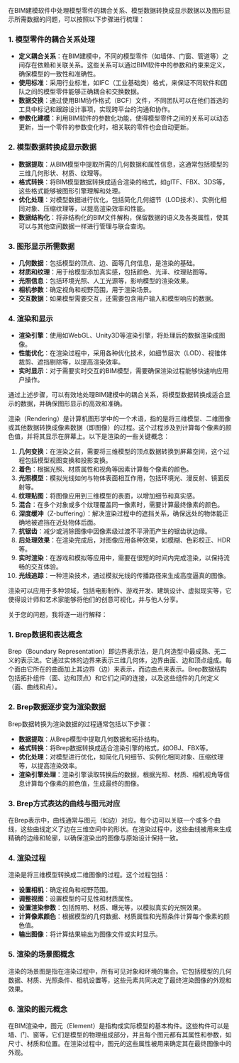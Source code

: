 在BIM建模软件中处理模型零件的耦合关系、模型数据转换成显示数据以及图形显示所需数据的问题，可以按照以下步骤进行梳理：

### 1. 模型零件的耦合关系处理

- **定义耦合关系**：在BIM建模中，不同的模型零件（如墙体、门窗、管道等）之间存在依赖和关联关系。这些关系可以通过BIM软件中的参数和约束来定义，确保模型的一致性和准确性。
- **使用标准**：采用行业标准，如IFC（工业基础类）格式，来保证不同软件和团队之间的模型零件能够正确耦合和交换数据。
- **数据交换**：通过使用BIM协作格式（BCF）文件，不同团队可以在他们首选的工具中标记和跟踪设计事项，实现跨平台的沟通和协作。
- **参数化建模**：利用BIM软件的参数化功能，使得模型零件之间的关系可以动态更新，当一个零件的参数变化时，相关联的零件也会自动更新。

### 2. 模型数据转换成显示数据

- **数据提取**：从BIM模型中提取所需的几何数据和属性信息，这通常包括模型的三维几何形状、材质、纹理等。
- **格式转换**：将BIM模型数据转换成适合渲染的格式，如glTF、FBX、3DS等，这些格式能够被图形引擎理解和处理。
- **优化处理**：对模型数据进行优化，包括简化几何细节（LOD技术）、实例化相同对象、压缩纹理等，以提高渲染效率和性能。
- **数据结构化**：将非结构化的BIM文件解构，保留数据的语义及各类属性，使其可以与其他空间数据一样进行管理与联合查询。

### 3. 图形显示所需数据

- **几何数据**：包括模型的顶点、边、面等几何信息，是渲染的基础。
- **材质和纹理**：用于给模型添加真实感，包括颜色、光泽、纹理贴图等。
- **光照信息**：包括环境光照、人工光源等，影响模型的渲染效果。
- **相机参数**：确定视角和视野范围，用于渲染场景。
- **交互数据**：如果模型需要交互，还需要包含用户输入和模型响应的数据。

### 4. 渲染和显示

- **渲染引擎**：使用如WebGL、Unity3D等渲染引擎，将处理后的数据渲染成图像。
- **性能优化**：在渲染过程中，采用各种优化技术，如细节层次（LOD）、视锥体裁剪、遮挡剔除等，以提高渲染效率。
- **实时显示**：对于需要实时交互的BIM模型，需要确保渲染过程能够快速响应用户操作。

通过上述步骤，可以有效地处理BIM建模中的耦合关系，将模型数据转换成适合显示的数据，并确保图形显示的高效和准确。


渲染（Rendering）是计算机图形学中的一个术语，指的是将三维模型、二维图像或其他数据转换成像素数据（即图像）的过程。这个过程涉及到计算每个像素的颜色值，并将其显示在屏幕上。以下是渲染的一些关键概念：

1. **几何变换**：在渲染之前，需要将三维模型的顶点数据转换到屏幕空间，这个过程包括模型视图变换和投影变换。
2. **着色**：根据光照、材质属性和视角等因素计算每个像素的颜色。
3. **光照模型**：模拟光线如何与物体表面相互作用，包括环境光、漫反射、镜面反射等。
4. **纹理贴图**：将图像应用到三维模型的表面，以增加细节和真实感。
5. **混合**：在多个对象或多个纹理覆盖同一像素时，需要计算最终像素的颜色。
6. **深度缓冲**（Z-buffering）：解决渲染过程中的遮挡关系，确保远处的物体能正确地被遮挡在近处物体后面。
7. **抗锯齿**：减少或消除图像中因像素级过渡不平滑而产生的锯齿状边缘。
8. **后处理效果**：在渲染完成后，对图像应用各种效果，如模糊、色彩校正、HDR等。
9. **实时渲染**：在游戏和模拟等应用中，需要在很短的时间内完成渲染，以保持流畅的交互体验。
10. **光线追踪**：一种渲染技术，通过模拟光线的传播路径来生成高度逼真的图像。

渲染可以应用于多种领域，包括电影制作、游戏开发、建筑设计、虚拟现实等，它使得设计师和艺术家能够将他们的创意可视化，并与他人分享。

关于您的问题，我将逐一进行解释：

### 1. Brep数据和表达概念
Brep（Boundary Representation）即边界表示法，是几何造型中最成熟、无二义的表示法。它通过实体的边界来表示三维几何体，边界由面、边和顶点组成。每个面由它所在的曲面加上其边界（边）来表示，而边由点来表示。Brep数据结构包括拓扑组件（面、边和顶点）和它们之间的连接，以及这些组件的几何定义（面、曲线和点）。

### 2. Brep数据逐步变为渲染数据
Brep数据转换为渲染数据的过程通常包括以下步骤：
- **数据提取**：从Brep模型中提取几何数据和拓扑结构。
- **格式转换**：将Brep数据转换成适合渲染引擎的格式，如OBJ、FBX等。
- **优化处理**：对模型进行优化，如简化几何细节、实例化相同对象、压缩纹理等，以提高渲染效率。
- **渲染引擎处理**：渲染引擎读取转换后的数据，根据光照、材质、相机视角等信息计算每个像素的颜色值，生成最终的图像。

### 3. Brep方式表达的曲线与图元对应
在Brep表示中，曲线通常与图元（如边）对应。每个边可以关联一个或多个曲线，这些曲线定义了边在三维空间中的形状。在渲染过程中，这些曲线被用来生成精确的边缘和轮廓，以确保渲染出的图像与原始设计保持一致。

### 4. 渲染过程
渲染是将三维模型转换成二维图像的过程。这个过程包括：
- **设置相机**：确定视角和视野范围。
- **调整视图**：设置模型的可见性和材质属性。
- **设置渲染参数**：包括照明、材质、曝光等，以模拟真实的光照效果。
- **计算像素颜色**：根据模型的几何数据、材质属性和光照条件计算每个像素的颜色值。
- **输出图像**：将计算结果输出为图像文件或实时显示。

### 5. 渲染的场景图概念
渲染的场景图是指在渲染过程中，所有可见对象和环境的集合。它包括模型的几何数据、材质、光照条件、相机设置等，这些元素共同决定了最终渲染图像的外观和效果。

### 6. 渲染的图元概念
在BIM渲染中，图元（Element）是指构成实际模型的基本构件。这些构件可以是墙、门、窗等，它们是模型的物理组成部分，并且每个图元都有其属性和参数，如尺寸、材质和位置。在渲染过程中，图元的这些属性被用来确定其在最终图像中的外观。
